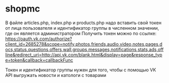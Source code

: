 # shopmc
В файле articles.php, index.php и products.php надо вставить свой токен от лица пользователя и идентификатор группы в численном значении, где он является администратором
Получить токен можно по ссылке: https://oauth.vk.com/authorize?client_id=2685278&scope=notify,photos,friends,audio,video,notes,pages,docs,status,questions,offers,wall,groups,messages,notifications,stats,ads,offline&redirect_uri=http://api.vk.com/blank.html&display=page&response_type=token&callback=callbackFunc

Токен и идентификатор группы нужен для того, чтобы с помощью VK API выгружать новости и катологи с товарами
